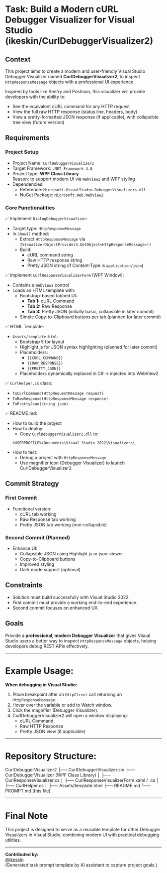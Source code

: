 # Task: Build a Modern cURL Debugger Visualizer for Visual Studio (ikeskin/CurlDebuggerVisualizer2)

## Context
This project aims to create a modern and user-friendly Visual Studio Debugger Visualizer named **CurlDebuggerVisualizer2**, to inspect `HttpResponseMessage` objects with a professional UI experience.

Inspired by tools like Sentry and Postman, this visualizer will provide developers with the ability to:
- See the equivalent cURL command for any HTTP request
- View the full raw HTTP response (status line, headers, body)
- View a pretty-formatted JSON response (if applicable), with collapsible tree view (future version)

## Requirements

### Project Setup
- Project Name: `CurlDebuggerVisualizer2`
- Target Framework: `.NET Framework 4.8`
- Project type: **WPF Class Library**  
  Reason: to support modern UI via `WebView2` and WPF styling
- Dependencies:
    - Reference: `Microsoft.VisualStudio.DebuggerVisualizers.dll`
    - NuGet Package: `Microsoft.Web.WebView2`

### Core Functionalities

✅ Implement `DialogDebuggerVisualizer`:
- Target type: `HttpResponseMessage`
- In `Show()` method:
    - Extract `HttpResponseMessage` via `IVisualizerObjectProvider3.GetObject<HttpResponseMessage>()`
    - Build:
        - cURL command string
        - Raw HTTP response string
        - Pretty JSON string (if Content-Type is `application/json`)

✅ Implement `CurlResponseVisualizerForm` (WPF Window):
- Contains a `WebView2` control
- Loads an HTML template with:
    - Bootstrap-based tabbed UI:
        - **Tab 1:** cURL Command
        - **Tab 2:** Raw Response
        - **Tab 3:** Pretty JSON (initially basic, collapsible in later commit)
    - Simple Copy-to-Clipboard buttons per tab (planned for later commit)

✅ HTML Template:
- `Assets/template.html`:
    - Bootstrap 5 for layout
    - Highlight.js for JSON syntax highlighting (planned for later commit)
    - Placeholders:
        - `{{CURL_COMMAND}}`
        - `{{RAW_RESPONSE}}`
        - `{{PRETTY_JSON}}`
    - Placeholders dynamically replaced in C# → injected into WebView2

✅ `CurlHelper.cs` class:
- `ToCurlCommand(HttpRequestMessage request)`
- `ToRawResponse(HttpResponseMessage response)`
- `ToPrettyJson(string json)`

✅ README.md:
- How to build the project
- How to deploy:
    - Copy `CurlDebuggerVisualizer2.dll` to:
    ```
    %USERPROFILE%\Documents\Visual Studio 2022\Visualizers\
    ```
- How to test:
    - Debug a project with `HttpResponseMessage`
    - Use magnifier icon (Debugger Visualizer) to launch CurlDebuggerVisualizer2

## Commit Strategy

### First Commit
- Functional version:
    - cURL tab working
    - Raw Response tab working
    - Pretty JSON tab working (non-collapsible)

### Second Commit (Planned)
- Enhance UI:
    - Collapsible JSON using Highlight.js or json-viewer
    - Copy-to-Clipboard buttons
    - Improved styling
    - Dark mode support (optional)

## Constraints
- Solution must build successfully with Visual Studio 2022.
- First commit must provide a working end-to-end experience.
- Second commit focuses on enhanced UX.

## Goals
Provide a **professional, modern Debugger Visualizer** that gives Visual Studio users a better way to inspect `HttpResponseMessage` objects, helping developers debug REST APIs effectively.

---

# Example Usage:

**When debugging in Visual Studio:**

1. Place breakpoint after an `HttpClient` call returning an `HttpResponseMessage`.
2. Hover over the variable or add to Watch window.
3. Click the magnifier (Debugger Visualizer).
4. CurlDebuggerVisualizer2 will open a window displaying:
    - cURL Command
    - Raw HTTP Response
    - Pretty JSON view (if applicable)

---

# Repository Structure:

CurlDebuggerVisualizer2
├── CurlDebuggerVisualizer.sln
├── CurlDebuggerVisualizer (WPF Class Library)
│ ├── CurlResponseVisualizer.cs
│ ├── CurlResponseVisualizerForm.xaml / .cs
│ ├── CurlHelper.cs
│ ├── Assets/template.html
├── README.md
└── PROMPT.md (this file)


---

# Final Note
This project is designed to serve as a reusable template for other Debugger Visualizers in Visual Studio, combining modern UI with practical debugging utilities.

---

**Contributed by:**  
[@ikeskin](https://github.com/ikeskin)  
(Generated task prompt template by AI assistant to capture project goals.)
